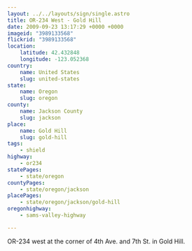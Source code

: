 ```yaml
---
layout: ../../layouts/sign/single.astro
title: OR-234 West - Gold Hill
date: 2009-09-23 13:17:29 +0000 +0000
imageid: "3989133568"
flickrid: "3989133568"
location:
    latitude: 42.432848
    longitude: -123.052368
country:
    name: United States
    slug: united-states
state:
    name: Oregon
    slug: oregon
county:
    name: Jackson County
    slug: jackson
place:
    name: Gold Hill
    slug: gold-hill
tags:
    - shield
highway:
    - or234
statePages:
    - state/oregon
countyPages:
    - state/oregon/jackson
placePages:
    - state/oregon/jackson/gold-hill
oregonhighway:
    - sams-valley-highway

---
```

OR-234 west at the corner of 4th Ave. and 7th St. in Gold Hill.